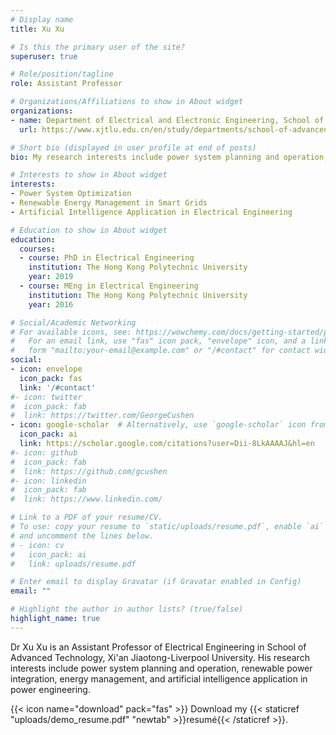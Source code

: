 ```yaml
---
# Display name
title: Xu Xu

# Is this the primary user of the site?
superuser: true

# Role/position/tagline
role: Assistant Professor

# Organizations/Affiliations to show in About widget
organizations:
- name: Department of Electrical and Electronic Engineering, School of Advanced Technology, Xi'an Jiaotong-Liverpool University
  url: https://www.xjtlu.edu.cn/en/study/departments/school-of-advanced-technology/

# Short bio (displayed in user profile at end of posts)
bio: My research interests include power system planning and operation, renewable power integration, energy management, and artificial intelligence application in power engineering.

# Interests to show in About widget
interests:
- Power System Optimization
- Renewable Energy Management in Smart Grids
- Artificial Intelligence Application in Electrical Engineering

# Education to show in About widget
education:
  courses:
  - course: PhD in Electrical Engineering
    institution: The Hong Kong Polytechnic University
    year: 2019
  - course: MEng in Electrical Engineering
    institution: The Hong Kong Polytechnic University
    year: 2016

# Social/Academic Networking
# For available icons, see: https://wowchemy.com/docs/getting-started/page-builder/#icons
#   For an email link, use "fas" icon pack, "envelope" icon, and a link in the
#   form "mailto:your-email@example.com" or "/#contact" for contact widget.
social:
- icon: envelope
  icon_pack: fas
  link: '/#contact'
#- icon: twitter
#  icon_pack: fab
#  link: https://twitter.com/GeorgeCushen
- icon: google-scholar  # Alternatively, use `google-scholar` icon from `ai` icon pack
  icon_pack: ai
  link: https://scholar.google.com/citations?user=Dii-8LkAAAAJ&hl=en
#- icon: github
#  icon_pack: fab
#  link: https://github.com/gcushen
#- icon: linkedin
#  icon_pack: fab
#  link: https://www.linkedin.com/

# Link to a PDF of your resume/CV.
# To use: copy your resume to `static/uploads/resume.pdf`, enable `ai` icons in `params.toml`, 
# and uncomment the lines below.
# - icon: cv
#   icon_pack: ai
#   link: uploads/resume.pdf

# Enter email to display Gravatar (if Gravatar enabled in Config)
email: ""

# Highlight the author in author lists? (true/false)
highlight_name: true
---
```


Dr Xu Xu is an Assistant Professor of Electrical Engineering in School of Advanced Technology, Xi'an Jiaotong-Liverpool University. His research interests include power system planning and operation, renewable power integration, energy management, and artificial intelligence application in power engineering.

{{< icon name="download" pack="fas" >}} Download my {{< staticref "uploads/demo_resume.pdf" "newtab" >}}resumé{{< /staticref >}}.